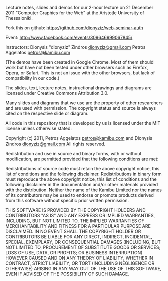Lecture notes, slides and demos for our 2-hour lecture on 21 December 2011 "Computer Graphics for the Web"
at the Aristotle University of Thessaloniki.

Fork this on github: https://github.com/dionyziz/web-seminar-auth

Event: http://www.facebook.com/events/309646999067845/

Instructors:
Dionysis "dionyziz" Zindros <dionyziz@gmail.com>
Petros Aggelatos <petros@kamibu.com>

(The demos have been created in Google Chrome. Most of them should work but have
not been tested under other browsers such as Firefox, Opera, or Safari. This is
not an issue with the other browsers, but lack of compatibility in our code.)

The slides, text, lecture notes, instructional drawings and diagrams are licensed under
Creative Commons Attribution 3.0.

Many slides and diagrams that we use are the property of other researchers and are used
with permission. The copyright status and source is always cited on the respective
slide or diagram.

All code in this repository that is developed by us is licensed under the MIT license unless
otherwise stated:

Copyright (c) 2011, Petros Aggelatos <petros@kamibu.com> and Dionysis Zindros <dionyziz@gmail.com>
All rights reserved.

Redistribution and use in source and binary forms, with or without modification, are permitted provided that the following conditions are met:

Redistributions of source code must retain the above copyright notice, this list of conditions and the following disclaimer.
Redistributions in binary form must reproduce the above copyright notice, this list of conditions and the following disclaimer in the documentation and/or other materials provided with the distribution.
Neither the name of the Kamibu Limited nor the names of its contributors may be used to endorse or promote products derived from this software without specific prior written permission.

THIS SOFTWARE IS PROVIDED BY THE COPYRIGHT HOLDERS AND CONTRIBUTORS "AS IS" AND ANY EXPRESS OR IMPLIED WARRANTIES, INCLUDING, BUT NOT LIMITED TO, THE IMPLIED WARRANTIES OF MERCHANTABILITY AND FITNESS FOR A PARTICULAR PURPOSE ARE DISCLAIMED. IN NO EVENT SHALL THE COPYRIGHT HOLDER OR CONTRIBUTORS BE LIABLE FOR ANY DIRECT, INDIRECT, INCIDENTAL, SPECIAL, EXEMPLARY, OR CONSEQUENTIAL DAMAGES (INCLUDING, BUT NOT LIMITED TO, PROCUREMENT OF SUBSTITUTE GOODS OR SERVICES; LOSS OF USE, DATA, OR PROFITS; OR BUSINESS INTERRUPTION) HOWEVER CAUSED AND ON ANY THEORY OF LIABILITY, WHETHER IN CONTRACT, STRICT LIABILITY, OR TORT (INCLUDING NEGLIGENCE OR OTHERWISE) ARISING IN ANY WAY OUT OF THE USE OF THIS SOFTWARE, EVEN IF ADVISED OF THE POSSIBILITY OF SUCH DAMAGE.
